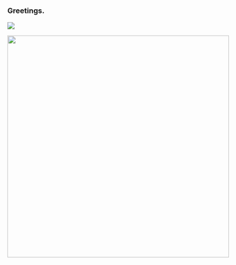 ### Greetings.

<!--
**Sephley/Sephley** is a ✨ _special_ ✨ repository because its `README.md` (this file) appears on your GitHub profile.

Here are some ideas to get you started:

- 🔭 I’m currently working on ...
- 🌱 I’m currently learning ...
- 👯 I’m looking to collaborate on ...
- 🤔 I’m looking for help with ...
- 💬 Ask me about ...
- 📫 How to reach me: ...
- 😄 Pronouns: ...
- ⚡ Fun fact: ...
-->
![](https://komarev.com/ghpvc/?username=Sephley&color=green)

<div id="header" align="left">
  <img src="https://media.tenor.com/MX-W2_1KcSoAAAAC/london-crab.gif" width="500"/>
</div>
